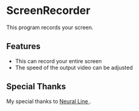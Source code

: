 # ScreenRecorder
 This program records your screen.

## Features 
- This can record your entire screen
- The speed of the output video can be adjusted 

## Special Thanks 
My special thanks to 
<a href = "https://www.youtube.com/watch?v=08a3PikBSl8"> Neural Line </a>.
